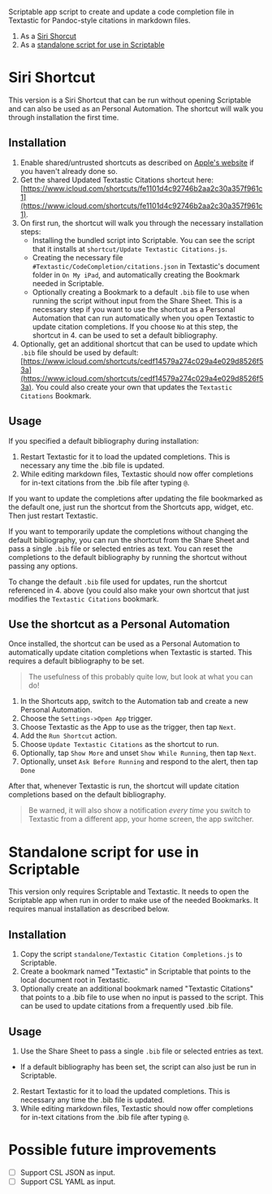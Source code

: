 Scriptable app script to create and update a code completion file in Textastic for Pandoc-style citations in markdown files.

1. As a [Siri Shorcut](siri-shortcut)
2. As a [standalone script for use in Scriptable](standalone-script-for-use-in-scriptable)

# Siri Shortcut
This version is a Siri Shortcut that can be run without opening Scriptable and can also be used as an Personal Automation. The shortcut will walk you through installation the first time.

## Installation
1. Enable shared/untrusted shortcuts as described on [Apple's website](https://support.apple.com/en-gb/guide/shortcuts/apdfeb05586f/3.2/ios/13.2) if you haven't already done so.
2. Get the shared Updated Textastic Citations shortcut here: [https://www.icloud.com/shortcuts/fe1101d4c92746b2aa2c30a357f961c1](https://www.icloud.com/shortcuts/fe1101d4c92746b2aa2c30a357f961c1).
3. On first run, the shortcut will walk you through the necessary installation steps:
    - Installing the bundled script into Scriptable. You can see the script that it installs at `shortcut/Update Textastic Citations.js`.
    - Creating the necessary file `#Textastic/CodeCompletion/citations.json` in Textastic's document folder in `On My iPad`, and automatically creating the Bookmark needed in Scriptable.
    - Optionally creating a Bookmark to a default `.bib` file to use when running the script without input from the Share Sheet. This is a necessary step if you want to use the shortcut as a Personal Automation that can run automatically when you open Textastic to update citation completions. If you choose `No` at this step, the shortcut in 4. can be used to set a default bibliography.
4. Optionally, get an additional shortcut that can be used to update which `.bib` file should be used by default: [https://www.icloud.com/shortcuts/cedf14579a274c029a4e029d8526f53a](https://www.icloud.com/shortcuts/cedf14579a274c029a4e029d8526f53a). You could also create your own that updates the `Textastic Citations` Bookmark.

## Usage
If you specified a default bibliography during installation:

1. Restart Textastic for it to load the updated completions. This is necessary any time the .bib file is updated.
2. While editing markdown files, Textastic should now offer completions for in-text citations from the .bib file after typing `@`.

If you want to update the completions after updating the file bookmarked as the default one, just run the shortcut from the Shortcuts app, widget, etc. Then just restart Textastic.

If you want to temporarily update the completions without changing the default bibliography, you can run the shortcut from the Share Sheet and pass a single `.bib` file or selected entries as text. You can reset the completions to the default bibliography by running the shortcut without passing any options.

To change the default `.bib` file used for updates, run the shortcut referenced in 4. above (you could also make your own shortcut that just modifies the `Textastic Citations` bookmark.

## Use the shortcut as a Personal Automation
Once installed, the shortcut can be used as a Personal Automation to automatically update citation completions when Textastic is started. This requires a default bibliography to be set.

 > The usefulness of this probably quite low, but look at what you can do!

1. In the Shortcuts app, switch to the Automation tab and create a new Personal Automation.
2. Choose the `Settings->Open App` trigger.
3. Choose Textastic as the App to use as the trigger, then tap `Next`.
4. Add the `Run Shortcut` action.
5. Choose `Update Textastic Citations` as the shortcut to run.
6. Optionally, tap `Show More` and unset `Show While Running`, then tap `Next`.
7. Optionally, unset `Ask Before Running` and respond to the alert, then tap `Done`

After that, whenever Textastic is run, the shortcut will update citation completions based on the default bibliography.

 > Be warned, it will also show a notification *every time* you switch to Textastic from a different app, your home screen, the app switcher.


# Standalone script for use in Scriptable
This version only requires Scriptable and Textastic. It needs to open the Scriptable app when run in order to make use of the needed Bookmarks. It requires manual installation as described below.

## Installation
1. Copy the script `standalone/Textastic Citation Completions.js` to Scriptable.
2. Create a bookmark named "Textastic" in Scriptable that points to the local document root in Textastic.
3. Optionally create an additional bookmark named "Textastic Citations" that points to a .bib file to use when no input is passed to the script. This can be used to update citations from a frequently used .bib file.
  
## Usage
1. Use the Share Sheet to pass a single `.bib` file or selected entries as text.
  - If a default bibliography has been set, the script can also just be run in Scriptable.
2. Restart Textastic for it to load the updated completions. This is necessary any time the .bib file is updated.
3. While editing markdown files, Textastic should now offer completions for in-text citations from the .bib file after typing `@`.
    
# Possible future improvements
- [ ] Support CSL JSON as input.
- [ ] Support CSL YAML as input.
